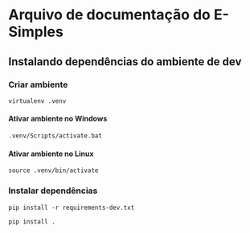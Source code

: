 # Arquivo de documentação do E-Simples #

## Instalando dependências do ambiente de dev

### Criar ambiente

`virtualenv .venv`

#### Ativar ambiente no Windows

`.venv/Scripts/activate.bat`

#### Ativar ambiente no Linux

`source .venv/bin/activate`

### Instalar dependências

`pip install -r requirements-dev.txt`

`pip install .`